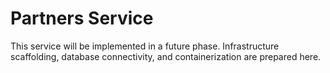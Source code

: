 # Partners Service

This service will be implemented in a future phase. Infrastructure scaffolding, database connectivity, and containerization are prepared here.
